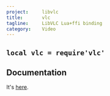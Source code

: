 ```yaml
---
project:     libvlc
title:       vlc
tagline:     LibVLC Lua+ffi binding
category:    Video
---
```


## `local vlc = require'vlc'`

## Documentation

It's [here](http://www.videolan.org/developers/vlc/doc/doxygen/html/modules.html).
